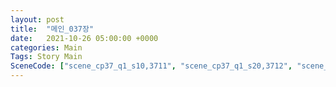 ```yaml
---
layout: post
title:  "메인_037장"
date:   2021-10-26 05:00:00 +0000
categories: Main
Tags: Story Main
SceneCode: ["scene_cp37_q1_s10,3711", "scene_cp37_q1_s20,3712", "scene_cp37_q2_s10,3721", "scene_cp37_q2_s20,3722", "scene_cp37_q3_s10,3731", "scene_cp37_q3_s20,3732", "scene_cp37_q4_s10,3741", "scene_cp37_q4_s20,3742", "scene_cp37_q4_s30,3743"]
---
```

